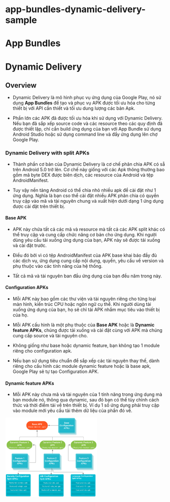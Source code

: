 # app-bundles-dynamic-delivery-sample



# App Bundles


# Dynamic Delivery

## Overview

* Dynamic Delivery là mô hình phục vụ ứng dụng của Google Play, nó sử dụng **App Bundles** để tạo và phục vụ APK được tối ưu hóa cho từng thiết bị với API cần thiết và tối ưu dung lượng các bản Apk.

* Phần lớn các APK đã được tối ưu hóa khi sử dụng với Dynamic Delivery. Nếu bạn đã sắp xếp source code và các resource theo các quy định đã được thiết lập, chỉ cần build ứng dụng của bạn với App Bundle sử dụng Android Studio hoặc sử dụng command line và đẩy ứng dụng lên chợ Google Play.

### Dynamic Delivery with split APKs

* Thành phần cơ bản của Dynamic Delivery là cơ chế phân chia APK có sẵ trên Android 5.0 trở lên. Cơ chế này giống với các Apk thông thường bao gồm mã byte DEX được biên dịch, các resource của Android và tệp AndroidManifest.

* Tuy vậy nền tảng Android có thể chia nhỏ nhiều apk để cài đặt như 1 ứng dụng. Nghĩa là bạn cso thể cài đặt nhiều APK phân chia có quyền truy cập vào mã và tài nguyên chung và xuất hiện dưới dạng 1 ứng dụng được cài đặt trên thiết bị.

#### Base APK

* APK này chứa tất cả các mã và resource mà tất cả các APK split khác có thể truy cập và cung cấp chức năng cơ bản cho ứng dụng. Khi người dùng yêu cầu tải xuống ứng dụng của bạn, APK này sẽ được tải xuống và cài đặt trước.

* Điều đó bởi vì có tệp AndroidManifest của APK base khai báo đầy đủ các dịch vụ, ứng dụng cung cấp nội dung, quyền, yêu cầu về version và phụ thuộc vào các tính năng của hệ thống.

* Tất cả mã và tài nguyên ban đầu ứng dụng của bạn đều năm trong này.

#### Configuration APKs

* Mỗi APK này bao gồm các thư viện và tài nguyên riêng cho từng loại màn hình, kiến trúc CPU hoặc ngôn ngữ cụ thể. Khi người dùng tài xuống ứng dụng của bạn, họ sẽ chỉ tải APK nhắm mục tiêu vào thiết bị của họ.

* Mỗi APK cấu hình là một phụ thuộc của **Base APK** hoặc là **Dynamic feature APKs**, chúng được tải xuống và cài đặt cùng với APK mà chúng cung cấp source và tài nguyên cho.

* Không giống như base hoặc dynamic feature, bạn không tạo 1 module riêng cho configuration apk.

* Nếu bạn sử dụng tiêu chuẩn để sắp xếp các tài nguyên thay thế, dành riêng cho cấu hình các module dynamic feature hoặc là base apk, Google Play sẽ tự tạo Configuration APK.

#### Dynamic feature APKs

* Mỗi APK này chưa mã và tài nguyên của 1 tính năng trong ứng dụng mà bạn module nó, thông qua dynamic, sau đó bạn có thể tùy chỉnh cách thức và thời điểm tải về trên thiết bị. Ví dụ 1 số ứng dụng phải truy cập vào module mới yêu cầu tải thêm dữ liệu của phần đó về.

<img src="image/apk_splits.png" height="250">



